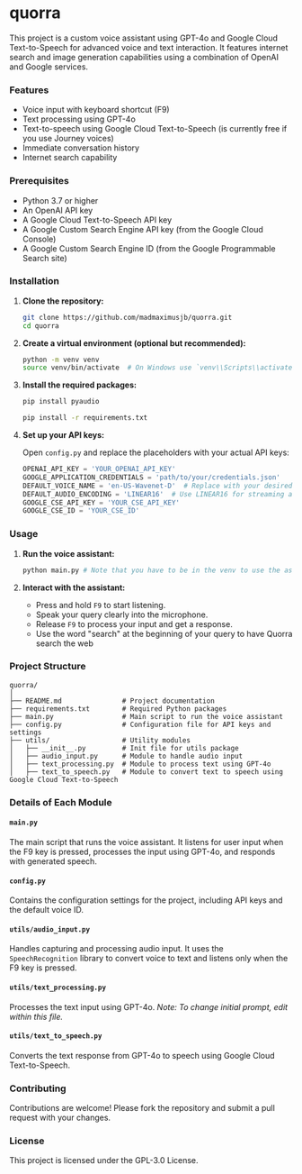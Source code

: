 # quorra

This project is a custom voice assistant using GPT-4o and Google Cloud Text-to-Speech for advanced voice and text interaction. It features internet search and image generation capabilities using a combination of OpenAI and Google services.

### Features

- Voice input with keyboard shortcut (F9)
- Text processing using GPT-4o
- Text-to-speech using Google Cloud Text-to-Speech (is currently free if you use Journey voices)
- Immediate conversation history
- Internet search capability

### Prerequisites

- Python 3.7 or higher
- An OpenAI API key
- A Google Cloud Text-to-Speech API key
- A Google Custom Search Engine API key (from the Google Cloud Console)
- A Google Custom Search Engine ID (from the Google Programmable Search site)

### Installation

1. **Clone the repository:**

    ```bash
    git clone https://github.com/madmaximusjb/quorra.git
    cd quorra
    ```

2. **Create a virtual environment (optional but recommended):**

    ```bash
    python -m venv venv
    source venv/bin/activate  # On Windows use `venv\\Scripts\\activate`
    ```

3. **Install the required packages:**

    ```bash
    pip install pyaudio
    ```

    ```bash
    pip install -r requirements.txt
    ```

4. **Set up your API keys:**

    Open `config.py` and replace the placeholders with your actual API keys:

    ```python
    OPENAI_API_KEY = 'YOUR_OPENAI_API_KEY'
    GOOGLE_APPLICATION_CREDENTIALS = 'path/to/your/credentials.json'
    DEFAULT_VOICE_NAME = 'en-US-Wavenet-D'  # Replace with your desired voice
    DEFAULT_AUDIO_ENCODING = 'LINEAR16'  # Use LINEAR16 for streaming audio
    GOOGLE_CSE_API_KEY = 'YOUR_CSE_API_KEY'
    GOOGLE_CSE_ID = 'YOUR_CSE_ID'
    ```

### Usage

1. **Run the voice assistant:**

    ```bash
    python main.py # Note that you have to be in the venv to use the assistant if you created one
    ```

2. **Interact with the assistant:**

    - Press and hold `F9` to start listening.
    - Speak your query clearly into the microphone.
    - Release `F9` to process your input and get a response.
    - Use the word "search" at the beginning of your query to have Quorra search the web

### Project Structure

```
quorra/
│
├── README.md               # Project documentation
├── requirements.txt        # Required Python packages
├── main.py                 # Main script to run the voice assistant
├── config.py               # Configuration file for API keys and settings
├── utils/                  # Utility modules
│   ├── __init__.py         # Init file for utils package
│   ├── audio_input.py      # Module to handle audio input
│   ├── text_processing.py  # Module to process text using GPT-4o
│   ├── text_to_speech.py   # Module to convert text to speech using Google Cloud Text-to-Speech
```

### Details of Each Module

#### `main.py`

The main script that runs the voice assistant. It listens for user input when the F9 key is pressed, processes the input using GPT-4o, and responds with generated speech.

#### `config.py`

Contains the configuration settings for the project, including API keys and the default voice ID.

#### `utils/audio_input.py`

Handles capturing and processing audio input. It uses the `SpeechRecognition` library to convert voice to text and listens only when the F9 key is pressed.

#### `utils/text_processing.py`

Processes the text input using GPT-4o. *Note: To change initial prompt, edit within this file.*

#### `utils/text_to_speech.py`

Converts the text response from GPT-4o to speech using Google Cloud Text-to-Speech.

### Contributing

Contributions are welcome! Please fork the repository and submit a pull request with your changes.

### License

This project is licensed under the GPL-3.0 License.

